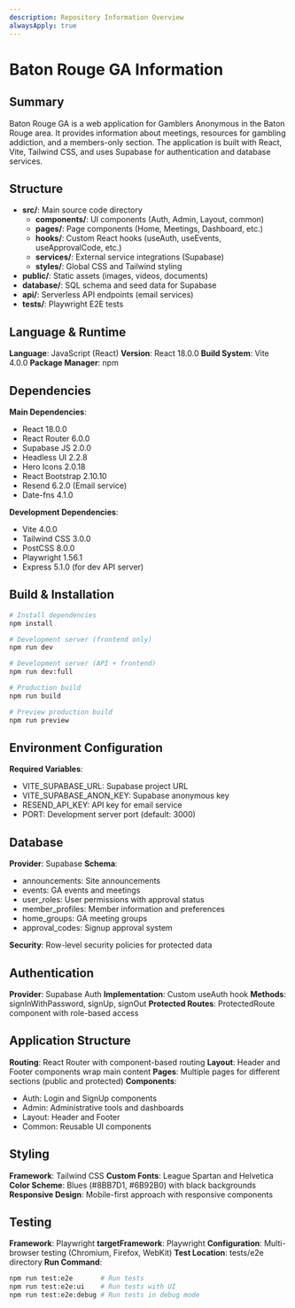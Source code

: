 ```yaml
---
description: Repository Information Overview
alwaysApply: true
---
```


# Baton Rouge GA Information

## Summary

Baton Rouge GA is a web application for Gamblers Anonymous in the Baton Rouge area. It provides information about meetings, resources for gambling addiction, and a members-only section. The application is built with React, Vite, Tailwind CSS, and uses Supabase for authentication and database services.

## Structure

- **src/**: Main source code directory
  - **components/**: UI components (Auth, Admin, Layout, common)
  - **pages/**: Page components (Home, Meetings, Dashboard, etc.)
  - **hooks/**: Custom React hooks (useAuth, useEvents, useApprovalCode, etc.)
  - **services/**: External service integrations (Supabase)
  - **styles/**: Global CSS and Tailwind styling
- **public/**: Static assets (images, videos, documents)
- **database/**: SQL schema and seed data for Supabase
- **api/**: Serverless API endpoints (email services)
- **tests/**: Playwright E2E tests

## Language & Runtime

**Language**: JavaScript (React)
**Version**: React 18.0.0
**Build System**: Vite 4.0.0
**Package Manager**: npm

## Dependencies

**Main Dependencies**:

- React 18.0.0
- React Router 6.0.0
- Supabase JS 2.0.0
- Headless UI 2.2.8
- Hero Icons 2.0.18
- React Bootstrap 2.10.10
- Resend 6.2.0 (Email service)
- Date-fns 4.1.0

**Development Dependencies**:

- Vite 4.0.0
- Tailwind CSS 3.0.0
- PostCSS 8.0.0
- Playwright 1.56.1
- Express 5.1.0 (for dev API server)

## Build & Installation

```bash
# Install dependencies
npm install

# Development server (frontend only)
npm run dev

# Development server (API + frontend)
npm run dev:full

# Production build
npm run build

# Preview production build
npm run preview
```

## Environment Configuration

**Required Variables**:

- VITE_SUPABASE_URL: Supabase project URL
- VITE_SUPABASE_ANON_KEY: Supabase anonymous key
- RESEND_API_KEY: API key for email service
- PORT: Development server port (default: 3000)

## Database

**Provider**: Supabase
**Schema**:

- announcements: Site announcements
- events: GA events and meetings
- user_roles: User permissions with approval status
- member_profiles: Member information and preferences
- home_groups: GA meeting groups
- approval_codes: Signup approval system

**Security**: Row-level security policies for protected data

## Authentication

**Provider**: Supabase Auth
**Implementation**: Custom useAuth hook
**Methods**: signInWithPassword, signUp, signOut
**Protected Routes**: ProtectedRoute component with role-based access

## Application Structure

**Routing**: React Router with component-based routing
**Layout**: Header and Footer components wrap main content
**Pages**: Multiple pages for different sections (public and protected)
**Components**:

- Auth: Login and SignUp components
- Admin: Administrative tools and dashboards
- Layout: Header and Footer
- Common: Reusable UI components

## Styling

**Framework**: Tailwind CSS
**Custom Fonts**: League Spartan and Helvetica
**Color Scheme**: Blues (#8BB7D1, #6B92B0) with black backgrounds
**Responsive Design**: Mobile-first approach with responsive components

## Testing

**Framework**: Playwright
**targetFramework**: Playwright
**Configuration**: Multi-browser testing (Chromium, Firefox, WebKit)
**Test Location**: tests/e2e directory
**Run Command**:

```bash
npm run test:e2e       # Run tests
npm run test:e2e:ui    # Run tests with UI
npm run test:e2e:debug # Run tests in debug mode
```
